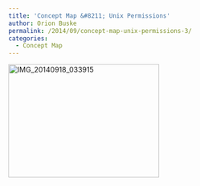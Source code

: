 ```yaml
---
title: 'Concept Map &#8211; Unix Permissions'
author: Orion Buske
permalink: /2014/09/concept-map-unix-permissions-3/
categories:
  - Concept Map
---
```

[<img class="alignnone size-medium wp-image-8845" alt="IMG_20140918_033915" src="http://teaching.software-carpentry.org/wp-content/uploads/2014/09/IMG_20140918_033915-300x225.jpg" width="300" height="225" />][1]

 [1]: http://teaching.software-carpentry.org/wp-content/uploads/2014/09/IMG_20140918_033915.jpg
